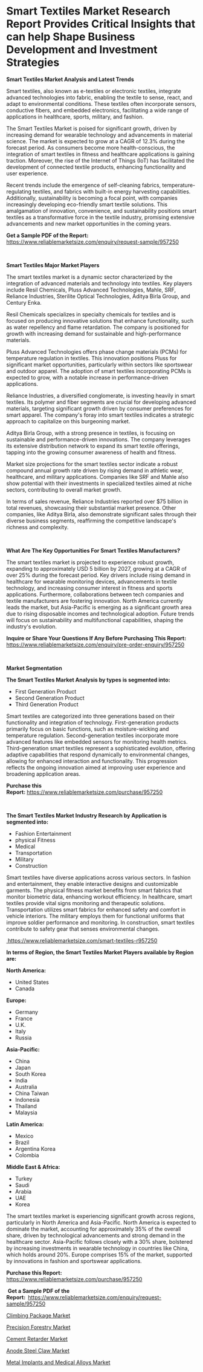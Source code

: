 <p><h1>Smart Textiles Market Research Report Provides Critical Insights that can help Shape Business Development and Investment Strategies</h1></p><p><strong>Smart Textiles Market Analysis and Latest Trends</strong></p>
<p><p>Smart textiles, also known as e-textiles or electronic textiles, integrate advanced technologies into fabric, enabling the textile to sense, react, and adapt to environmental conditions. These textiles often incorporate sensors, conductive fibers, and embedded electronics, facilitating a wide range of applications in healthcare, sports, military, and fashion.</p><p>The Smart Textiles Market is poised for significant growth, driven by increasing demand for wearable technology and advancements in material science. The market is expected to grow at a CAGR of 12.3% during the forecast period. As consumers become more health-conscious, the integration of smart textiles in fitness and healthcare applications is gaining traction. Moreover, the rise of the Internet of Things (IoT) has facilitated the development of connected textile products, enhancing functionality and user experience.</p><p>Recent trends include the emergence of self-cleaning fabrics, temperature-regulating textiles, and fabrics with built-in energy harvesting capabilities. Additionally, sustainability is becoming a focal point, with companies increasingly developing eco-friendly smart textile solutions. This amalgamation of innovation, convenience, and sustainability positions smart textiles as a transformative force in the textile industry, promising extensive advancements and new market opportunities in the coming years.</p></p>
<p><strong>Get a Sample PDF of the Report:&nbsp;</strong> <a href="https://www.reliablemarketsize.com/enquiry/request-sample/957250?utm_campaign=1131&utm_medium=2&utm_source=Github&utm_content=ia&utm_term=03122024&utm_id=smart-textiles">https://www.reliablemarketsize.com/enquiry/request-sample/957250</a></p>
<p>&nbsp;</p>
<p><strong>Smart Textiles Major Market Players</strong></p>
<p><p>The smart textiles market is a dynamic sector characterized by the integration of advanced materials and technology into textiles. Key players include Resil Chemicals, Pluss Advanced Technologies, Mahle, SRF, Reliance Industries, Sterilite Optical Technologies, Aditya Birla Group, and Century Enka.</p><p>Resil Chemicals specializes in specialty chemicals for textiles and is focused on producing innovative solutions that enhance functionality, such as water repellency and flame retardation. The company is positioned for growth with increasing demand for sustainable and high-performance materials.</p><p>Pluss Advanced Technologies offers phase change materials (PCMs) for temperature regulation in textiles. This innovation positions Pluss for significant market opportunities, particularly within sectors like sportswear and outdoor apparel. The adoption of smart textiles incorporating PCMs is expected to grow, with a notable increase in performance-driven applications.</p><p>Reliance Industries, a diversified conglomerate, is investing heavily in smart textiles. Its polymer and fiber segments are crucial for developing advanced materials, targeting significant growth driven by consumer preferences for smart apparel. The company's foray into smart textiles indicates a strategic approach to capitalize on this burgeoning market.</p><p>Aditya Birla Group, with a strong presence in textiles, is focusing on sustainable and performance-driven innovations. The company leverages its extensive distribution network to expand its smart textile offerings, tapping into the growing consumer awareness of health and fitness.</p><p>Market size projections for the smart textiles sector indicate a robust compound annual growth rate driven by rising demand in athletic wear, healthcare, and military applications. Companies like SRF and Mahle also show potential with their investments in specialized textiles aimed at niche sectors, contributing to overall market growth.</p><p>In terms of sales revenue, Reliance Industries reported over $75 billion in total revenues, showcasing their substantial market presence. Other companies, like Aditya Birla, also demonstrate significant sales through their diverse business segments, reaffirming the competitive landscape's richness and complexity.</p></p>
<p>&nbsp;</p>
<p><strong>What Are The Key Opportunities For Smart Textiles Manufacturers?</strong></p>
<p><p>The smart textiles market is projected to experience robust growth, expanding to approximately USD 5 billion by 2027, growing at a CAGR of over 25% during the forecast period. Key drivers include rising demand in healthcare for wearable monitoring devices, advancements in textile technology, and increasing consumer interest in fitness and sports applications. Furthermore, collaborations between tech companies and textile manufacturers are fostering innovation. North America currently leads the market, but Asia-Pacific is emerging as a significant growth area due to rising disposable incomes and technological adoption. Future trends will focus on sustainability and multifunctional capabilities, shaping the industry's evolution.</p></p>
<p><strong>Inquire or Share Your Questions If Any Before Purchasing This Report:</strong> <a href="https://www.reliablemarketsize.com/enquiry/pre-order-enquiry/957250?utm_campaign=1131&utm_medium=2&utm_source=Github&utm_content=ia&utm_term=03122024&utm_id=smart-textiles">https://www.reliablemarketsize.com/enquiry/pre-order-enquiry/957250</a></p>
<p>&nbsp;</p>
<p><strong>Market Segmentation</strong></p>
<p><strong>The Smart Textiles Market Analysis by types is segmented into:</strong></p>
<p><ul><li>First Generation Product</li><li>Second Generation Product</li><li>Third Generation Product</li></ul></p>
<p><p>Smart textiles are categorized into three generations based on their functionality and integration of technology. First-generation products primarily focus on basic functions, such as moisture-wicking and temperature regulation. Second-generation textiles incorporate more advanced features like embedded sensors for monitoring health metrics. Third-generation smart textiles represent a sophisticated evolution, offering adaptive capabilities that respond dynamically to environmental changes, allowing for enhanced interaction and functionality. This progression reflects the ongoing innovation aimed at improving user experience and broadening application areas.</p></p>
<p><strong>Purchase this Report:&nbsp;</strong><a href="https://www.reliablemarketsize.com/purchase/957250?utm_campaign=1131&utm_medium=2&utm_source=Github&utm_content=ia&utm_term=03122024&utm_id=smart-textiles">https://www.reliablemarketsize.com/purchase/957250</a></p>
<p>&nbsp;</p>
<p><strong>The Smart Textiles Market Industry Research by Application is segmented into:</strong></p>
<p><ul><li>Fashion Entertainment</li><li>physical Fitness</li><li>Medical</li><li>Transportation</li><li>Military</li><li>Construction</li></ul></p>
<p><p>Smart textiles have diverse applications across various sectors. In fashion and entertainment, they enable interactive designs and customizable garments. The physical fitness market benefits from smart fabrics that monitor biometric data, enhancing workout efficiency. In healthcare, smart textiles provide vital signs monitoring and therapeutic solutions. Transportation utilizes smart fabrics for enhanced safety and comfort in vehicle interiors. The military employs them for functional uniforms that improve soldier performance and monitoring. In construction, smart textiles contribute to safety gear that senses environmental changes.</p></p>
<p><a href="https://www.reliablemarketsize.com/smart-textiles-r957250?utm_campaign=1131&utm_medium=2&utm_source=Github&utm_content=ia&utm_term=03122024&utm_id=smart-textiles">&nbsp;https://www.reliablemarketsize.com/smart-textiles-r957250</a></p>
<p><strong>In terms of Region, the Smart Textiles Market Players available by Region are:</strong></p>
<p>
    <p> <strong> North America: </strong>
        <ul>
            <li>United States</li>
            <li>Canada</li>
        </ul>
        </p> 
    <p> <strong> Europe: </strong>
        <ul>
            <li>Germany</li>
            <li>France</li>
            <li>U.K.</li>
            <li>Italy</li>
            <li>Russia</li>
        </ul>
        </p> 
    <p> <strong> Asia-Pacific: </strong>
        <ul>
            <li>China</li>
            <li>Japan</li>
            <li>South Korea</li>
            <li>India</li>
            <li>Australia</li>
            <li>China Taiwan</li>
            <li>Indonesia</li>
            <li>Thailand</li>
            <li>Malaysia</li>
        </ul>
        </p> 
    <p> <strong> Latin America: </strong>
        <ul>
            <li>Mexico</li>
            <li>Brazil</li>
            <li>Argentina Korea</li>
            <li>Colombia</li>
        </ul>
        </p> 
    <p> <strong> Middle East & Africa: </strong>
        <ul>
            <li>Turkey</li>
            <li>Saudi</li>
            <li>Arabia</li>
            <li>UAE</li>
            <li>Korea</li>
        </ul>
    </p>
    </p>
<p><p>The smart textiles market is experiencing significant growth across regions, particularly in North America and Asia-Pacific. North America is expected to dominate the market, accounting for approximately 35% of the overall share, driven by technological advancements and strong demand in the healthcare sector. Asia-Pacific follows closely with a 30% share, bolstered by increasing investments in wearable technology in countries like China, which holds around 20%. Europe comprises 15% of the market, supported by innovations in fashion and sportswear applications.</p></p>
<p><strong>Purchase this Report: </strong><a href="https://www.reliablemarketsize.com/purchase/957250?utm_campaign=1131&utm_medium=2&utm_source=Github&utm_content=ia&utm_term=03122024&utm_id=smart-textiles">https://www.reliablemarketsize.com/purchase/957250</a></p>
<p>&nbsp;<strong>Get a Sample PDF of the Report:&nbsp;&nbsp;</strong><a href="https://www.reliablemarketsize.com/enquiry/request-sample/957250?utm_campaign=1131&utm_medium=2&utm_source=Github&utm_content=ia&utm_term=03122024&utm_id=smart-textiles">https://www.reliablemarketsize.com/enquiry/request-sample/957250</a></p>
<p><strong></strong></p>
<p><p><a href="https://www.linkedin.com/pulse/climbing-package-market-emerging-trends-future-prospects-period-zflec?utm_campaign=1131&utm_medium=2&utm_source=Github&utm_content=ia&utm_term=03122024&utm_id=smart-textiles">Climbing Package Market</a></p><p><a href="https://www.linkedin.com/pulse/exploring-precision-forestry-market-strategic-insights-growth-foeuf?utm_campaign=1131&utm_medium=2&utm_source=Github&utm_content=ia&utm_term=03122024&utm_id=smart-textiles">Precision Forestry Market</a></p><p><a href="https://issuu.com/reportprime-2/docs/cement-retarder-market-size-2030.pptx?utm_campaign=1131&utm_medium=2&utm_source=Github&utm_content=ia&utm_term=03122024&utm_id=smart-textiles">Cement Retarder Market</a></p><p><a href="https://issuu.com/reportprime-2/docs/anode-steel-claw-market-size-2030.pptx?utm_campaign=1131&utm_medium=2&utm_source=Github&utm_content=ia&utm_term=03122024&utm_id=smart-textiles">Anode Steel Claw Market</a></p><p><a href="https://www.linkedin.com/pulse/future-trends-global-metal-implants-medical-alloys-market-insights-7no0e?utm_campaign=1131&utm_medium=2&utm_source=Github&utm_content=ia&utm_term=03122024&utm_id=smart-textiles">Metal Implants and Medical Alloys Market</a></p></p>
